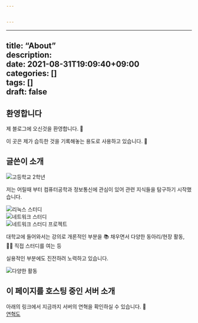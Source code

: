 ```yaml
---


---
```


<hr>
<h2 id="title-aboutdescriptiondate-2021-08-31t1909400900categories-tags-draft-false">title: “About”<br>
description:<br>
date: 2021-08-31T19:09:40+09:00<br>
categories: []<br>
tags: []<br>
draft: false</h2>
<h2 id="환영합니다">환영합니다</h2>
<p>제 블로그에 오신것을 환영합니다. 🤩</p>
<p>이 곳은 제가 습득한 것을 기록해놓는 용도로 사용하고 있습니다. 📝</p>
<h2 id="글쓴이-소개">글쓴이 소개</h2>
<p><img src="page/about/01.png" alt="고등학교 2학년"></p>
<p>저는 어릴때 부터 컴퓨터공학과 정보통신에 관심이 있어 관련 지식들을 탐구하기 시작했습니다.</p>
<p><img src="page/about/02.jpg" alt="리눅스 스터디"><br>
<img src="page/about/03.png" alt="네트워크 스터디"><br>
<img src="page/about/04.jpg" alt="네트워크 스터디 프로젝트"></p>
<p>대학교에 들어와서는 강의로 개론적인 부분을 📚 채우면서 다양한 동아리/현장 활동, 👷‍♂️ 직접 스터디를 여는 등</p>
<p>실용적인 부분에도 진전하려 노력하고 있습니다.</p>
<p><img src="page/about/05.png" alt="다양한 활동"></p>
<h2 id="이-페이지를-호스팅-중인-서버-소개">이 페이지를 호스팅 중인 서버 소개</h2>
<p>아래의 링크에서 지금까지 서버의 연혁을 확인하실 수 있습니다. 📼<br>
<a href="https://docs.9bon.org/serverlog/">연혁도</a></p>

